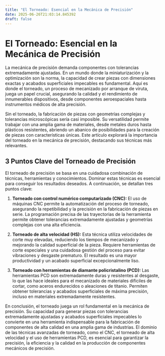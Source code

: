 ```yaml
---
title: "El Torneado: Esencial en la Mecánica de Precisión"
date: 2025-06-26T21:03:14.845392
draft: false
---
```


# El Torneado: Esencial en la Mecánica de Precisión

La mecánica de precisión demanda componentes con tolerancias extremadamente ajustadas.  En un mundo donde la miniaturización y la optimización son la norma, la capacidad de crear piezas con dimensiones exactas y acabados superficiales impecables es fundamental.  Aquí es donde el torneado, un proceso de mecanizado por arranque de viruta, juega un papel crucial, asegurando la calidad y el rendimiento de innumerables dispositivos, desde componentes aeroespaciales hasta instrumentos médicos de alta precisión.

Sin el torneado, la fabricación de piezas con geometrías complejas y tolerancias microscópicas sería casi imposible.  Su versatilidad permite trabajar con una amplia gama de materiales, desde metales duros hasta plásticos resistentes, abriendo un abanico de posibilidades para la creación de piezas con características únicas.  Este artículo explorará la importancia del torneado en la mecánica de precisión, destacando sus técnicas más relevantes.


## 3 Puntos Clave del Torneado de Precisión

El torneado de precisión se basa en una cuidadosa combinación de técnicas, herramientas y conocimientos.  Dominar estas técnicas es esencial para conseguir los resultados deseados.  A continuación, se detallan tres puntos clave:

1. **Torneado con control numérico computarizado (CNC):**  El uso de máquinas CNC permite la automatización del proceso de torneado, asegurando la repetibilidad y la precisión en la fabricación de piezas en serie.  La programación precisa de las trayectorias de la herramienta permite obtener tolerancias extremadamente ajustadas y geometrías complejas con una alta eficiencia.

2. **Torneado de alta velocidad (HS):** Esta técnica utiliza velocidades de corte muy elevadas, reduciendo los tiempos de mecanizado y mejorando la calidad superficial de la pieza.  Requiere herramientas de corte especiales y una cuidadosa gestión del proceso para evitar vibraciones y desgaste prematuro.  El resultado es una mayor productividad y un acabado superficial excepcionalmente liso.

3. **Torneado con herramientas de diamante policristalino (PCD):**  Las herramientas PCD son extremadamente duras y resistentes al desgaste, lo que las hace ideales para el mecanizado de materiales difíciles de cortar, como aceros endurecidos o aleaciones de titanio.  Permiten obtener tolerancias y acabados superficiales de máxima precisión, incluso en materiales extremadamente resistentes.


En conclusión, el torneado juega un rol fundamental en la mecánica de precisión.  Su capacidad para generar piezas con tolerancias extremadamente ajustadas y acabados superficiales impecables lo convierte en una herramienta indispensable para la fabricación de componentes de alta calidad en una amplia gama de industrias.  El dominio de las técnicas avanzadas de torneado, como el CNC, el torneado de alta velocidad y el uso de herramientas PCD, es esencial para garantizar la precisión, la eficiencia y la calidad en la producción de componentes mecánicos de precisión.
